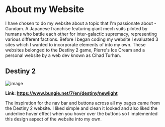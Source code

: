 # About my Website

I have chosen to do my website about a topic that I'm passionate about - Gundam. A Japanese franchise featuring giant mech suits piloted by humans who battle each other for inter-galactic supremacy, representing various different factions. 
Before I began coding my website I evaluated 3 sites which I wanted to incorporate elements of into my own. These websites belonged to the Destiny 2 game, Pierre's Ice Cream and a personal website by a web dev known as Cihad Turhan.

## Destiny 2

![image](https://github.com/Navheen0508/Svelte2023/assets/131924590/3da881ca-5101-429b-ac29-c8e395853e3e)

**Link: https://www.bungie.net/7/en/destiny/newlight**

The inspiration for the nav bar and buttons across all my pages came from the Destiny 2 website. I liked simple and clean it looked and also liked the underline hover effect when you hover over the buttons so I implemented this design aspect of 
the website into my own. 
